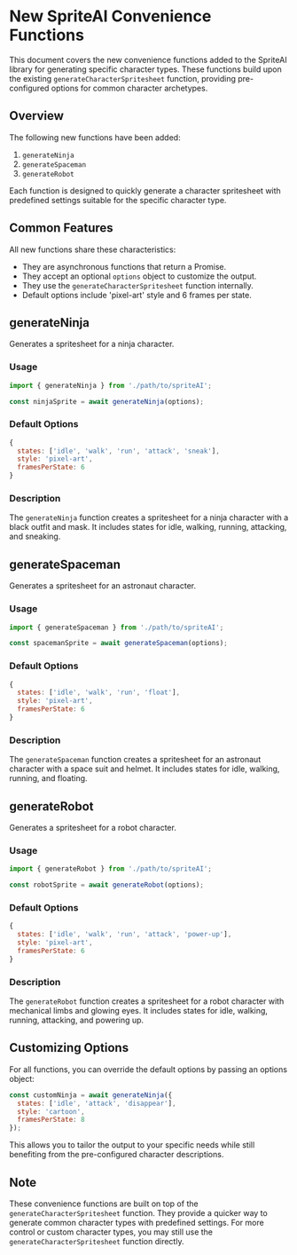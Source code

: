 # New SpriteAI Convenience Functions

This document covers the new convenience functions added to the SpriteAI library for generating specific character types. These functions build upon the existing `generateCharacterSpritesheet` function, providing pre-configured options for common character archetypes.

## Overview

The following new functions have been added:

1. `generateNinja`
2. `generateSpaceman`
3. `generateRobot`

Each function is designed to quickly generate a character spritesheet with predefined settings suitable for the specific character type.

## Common Features

All new functions share these characteristics:

- They are asynchronous functions that return a Promise.
- They accept an optional `options` object to customize the output.
- They use the `generateCharacterSpritesheet` function internally.
- Default options include 'pixel-art' style and 6 frames per state.

## generateNinja

Generates a spritesheet for a ninja character.

### Usage

```javascript
import { generateNinja } from './path/to/spriteAI';

const ninjaSprite = await generateNinja(options);
```

### Default Options

```javascript
{
  states: ['idle', 'walk', 'run', 'attack', 'sneak'],
  style: 'pixel-art',
  framesPerState: 6
}
```

### Description

The `generateNinja` function creates a spritesheet for a ninja character with a black outfit and mask. It includes states for idle, walking, running, attacking, and sneaking.

## generateSpaceman

Generates a spritesheet for an astronaut character.

### Usage

```javascript
import { generateSpaceman } from './path/to/spriteAI';

const spacemanSprite = await generateSpaceman(options);
```

### Default Options

```javascript
{
  states: ['idle', 'walk', 'run', 'float'],
  style: 'pixel-art',
  framesPerState: 6
}
```

### Description

The `generateSpaceman` function creates a spritesheet for an astronaut character with a space suit and helmet. It includes states for idle, walking, running, and floating.

## generateRobot

Generates a spritesheet for a robot character.

### Usage

```javascript
import { generateRobot } from './path/to/spriteAI';

const robotSprite = await generateRobot(options);
```

### Default Options

```javascript
{
  states: ['idle', 'walk', 'run', 'attack', 'power-up'],
  style: 'pixel-art',
  framesPerState: 6
}
```

### Description

The `generateRobot` function creates a spritesheet for a robot character with mechanical limbs and glowing eyes. It includes states for idle, walking, running, attacking, and powering up.

## Customizing Options

For all functions, you can override the default options by passing an options object:

```javascript
const customNinja = await generateNinja({
  states: ['idle', 'attack', 'disappear'],
  style: 'cartoon',
  framesPerState: 8
});
```

This allows you to tailor the output to your specific needs while still benefiting from the pre-configured character descriptions.

## Note

These convenience functions are built on top of the `generateCharacterSpritesheet` function. They provide a quicker way to generate common character types with predefined settings. For more control or custom character types, you may still use the `generateCharacterSpritesheet` function directly.
